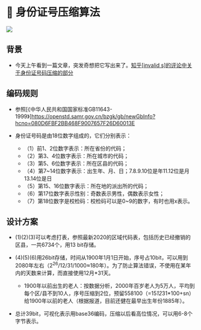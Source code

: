 # 🪪 身份证号压缩算法

<p align="left">
  <a href="https://orca-zhang.github.io/idcmpr" alt='docs'>
    <img src="https://img.shields.io/badge/docs-在线demo点我-blue.svg?style=square">
  </a>
</p>

## 背景

- 今天上午看到一篇文章，突发奇想把它写出来了。[知乎[invalid s]的评论中关于身份证号码压缩的部分](https://www.zhihu.com/question/551451538/answer/2667817410)

## 编码规则

- 参照[《中华人民共和国国家标准GB11643-1999》]https://openstd.samr.gov.cn/bzgk/gb/newGbInfo?hcno=080D6FBF2BB468F9007657F26D60013E

- 身份证号码是由18位数字组成的，它们分别表示：
  - （1）前1、2位数字表示：所在省份的代码；
  - （2）第3、4位数字表示：所在城市的代码；
  - （3）第5、6位数字表示：所在区县的代码；
  - （4）第7~14位数字表示：出生年、月、日；7.8.9.10位是年11.12位是月13.14位是日
  - （5）第15、16位数字表示：所在地的派出所的代码；
  - （6）第17位数字表示性别：奇数表示男性，偶数表示女性；
  - （7）第18位数字是校检码：校检码可以是0~9的数字，有时也用x表示。

## 设计方案

  - (1)(2)(3)可以考虑打表，参照最新2020的区域代码表，包括历史已经撤销的区县，一共6734个，用13 bit存储。

  - (4)(5)(6)用26bit存储，时间从1900年1月1日开始，序号占10bit，可以用到2080年左右（2<sup>26</sup>/12/31/1000≈180年）。为了防止算法错误，不使用在某年内的天数来计算，而直接使用12月*31天。
    - 1900年以前出生的老人：按数据分析，2000年百岁老人为5万人，平均到每个区/县不到10人，序号压缩到2位，预留558100（=15*12*31*100+sn）给1900年以前的老人（根据报道，目前还健在最早出生年份1885年）。

  - 总计39bit，可视化表示用base36编码，压缩以后看高位情况，可以用6-8个字节表示。